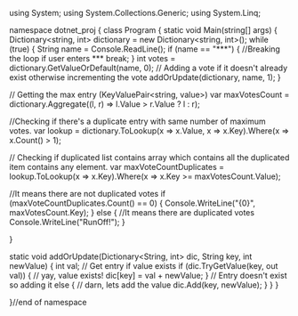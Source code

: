 using System;
using System.Collections.Generic;
using System.Linq;



namespace dotnet_proj
{
class Program
{
static void Main(string[] args)
{
Dictionary<string, int> dictionary = new Dictionary<string, int>();
while (true)
{
String name = Console.ReadLine();
if (name == "***")
{
//Breaking the loop if user enters ***
break;
}
int votes = dictionary.GetValueOrDefault(name, 0);
// Adding a vote if it doesn't already exist otherwise incrementing the vote
addOrUpdate(dictionary, name, 1);
}



// Getting the max entry (KeyValuePair<string, value>)
var maxVotesCount = dictionary.Aggregate((l, r) => l.Value > r.Value ? l : r);



//Checking if there's a duplicate entry with same number of maximum votes.
var lookup = dictionary.ToLookup(x => x.Value, x => x.Key).Where(x => x.Count() > 1);



// Checking if duplicated list contains array which contains all the duplicated item contains any element.
var maxVoteCountDuplicates = lookup.ToLookup(x => x.Key).Where(x => x.Key >= maxVotesCount.Value);



//It means there are not duplicated votes
if (maxVoteCountDuplicates.Count() == 0)
{
Console.WriteLine("{0}", maxVotesCount.Key);
}
else
{
//It means there are duplicated votes
Console.WriteLine("RunOff!");
}



}



static void addOrUpdate(Dictionary<String, int> dic, String key, int newValue)
{
int val;
// Get entry if value exists
if (dic.TryGetValue(key, out val))
{
// yay, value exists!
dic[key] = val + newValue;
}
// Entry doesn't exist so adding it
else
{
// darn, lets add the value
dic.Add(key, newValue);
}
}
}




}//end of namespace
